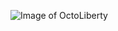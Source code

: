 ![Image of OctoLiberty](https://avatars.githubusercontent.com/u/58474633?s=400&u=6f0fc54bd906bbe69b885f1ff21c5fbc42c8e81e&v=4)